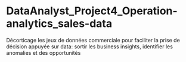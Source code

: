 # DataAnalyst_Project4_Operation-analytics_sales-data
Décorticage les jeux de données commerciale pour faciliter la prise de décision appuyée sur data: sortir les business insights, identifier les anomalies et des opportunités 
